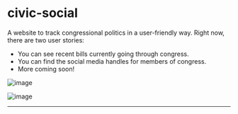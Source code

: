 # civic-social
A website to track congressional politics in a user-friendly way. Right now, there are two user stories:

* You can see recent bills currently going through congress.
* You can find the social media handles for members of congress.
* More coming soon!

![image](https://docs.google.com/drawings/d/1ZcWRKR45WIm2Ik-slBhqQul6JlbKJLSQ88CPZ-4pe9o/pub?w=355&amp;h=350)

![image](https://docs.google.com/drawings/d/1ez8I9sXLn2bBqOc2PzXR2IztdoD7EAyAwM8fpUeobqE/pub?w=411&amp;h=343)

***
